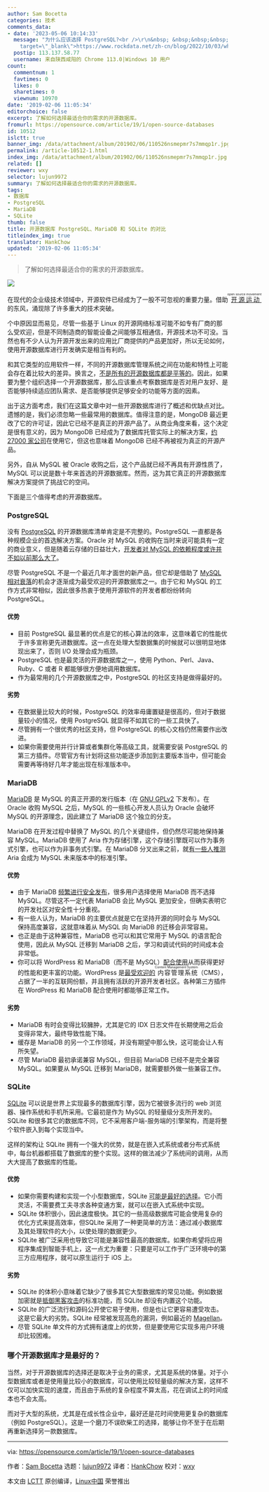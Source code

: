 ```yaml
---
author: Sam Bocetta
categories: 技术
comments_data:
- date: '2023-05-06 10:14:33'
  message: "为什么应该选择 PostgreSQL?<br />\r\n&nbsp; &nbsp;&nbsp;&nbsp;<a href=\"https://www.rockdata.net/zh-cn/blog/2022/10/03/why-postgres/\"
    target=\"_blank\">https://www.rockdata.net/zh-cn/blog/2022/10/03/why-postgres/</a>"
  postip: 113.137.58.77
  username: 来自陕西咸阳的 Chrome 113.0|Windows 10 用户
count:
  commentnum: 1
  favtimes: 0
  likes: 0
  sharetimes: 0
  viewnum: 10970
date: '2019-02-06 11:05:34'
editorchoice: false
excerpt: 了解如何选择最适合你的需求的开源数据库。
fromurl: https://opensource.com/article/19/1/open-source-databases
id: 10512
islctt: true
banner_img: /data/attachment/album/201902/06/110526nsmepmr7s7mmqp1r.jpg
permalink: /article-10512-1.html
index_img: /data/attachment/album/201902/06/110526nsmepmr7s7mmqp1r.jpg.thumb.jpg
related: []
reviewer: wxy
selector: lujun9972
summary: 了解如何选择最适合你的需求的开源数据库。
tags:
- 数据库
- PostgreSQL
- MariaDB
- SQLite
thumb: false
title: 开源数据库 PostgreSQL、MariaDB 和 SQLite 的对比
titleindex_img: true
translator: HankChow
updated: '2019-02-06 11:05:34'
---
```



> 
> 了解如何选择最适合你的需求的开源数据库。
> 
> 
> 


![](/data/attachment/album/201902/06/110526nsmepmr7s7mmqp1r.jpg)


在现代的企业级技术领域中，开源软件已经成为了一股不可忽视的重要力量。借助<ruby> <a href="https://opensource.com/article/18/2/pivotal-moments-history-open-source">  开源运动 </a> <rt>  open source movement </rt></ruby>的东风，涌现除了许多重大的技术突破。


个中原因显而易见，尽管一些基于 Linux 的开源网络标准可能不如专有厂商的那么受欢迎，但是不同制造商的智能设备之间能够互相通信，开源技术功不可没。当然也有不少人认为开源开发出来的应用比厂商提供的产品更加好，所以无论如何，使用开源数据库进行开发确实是相当有利的。


和其它类型的应用软件一样，不同的开源数据库管理系统之间在功能和特性上可能会存在着比较大的差异。换言之，[不是所有的开源数据库都是平等的](https://blog.capterra.com/free-database-software/)。因此，如果要为整个组织选择一个开源数据库，那么应该重点考察数据库是否对用户友好、是否能够持续适应团队需求、是否能够提供足够安全的功能等方面的因素。


出于这方面考虑，我们在这篇文章中对一些开源数据库进行了概述和优缺点对比。遗憾的是，我们必须忽略一些最常用的数据库。值得注意的是，MongoDB 最近更改了它的许可证，因此它已经不是真正的开源产品了。从商业角度来看，这个决定是很有意义的，因为 MongoDB 已经成为了数据库托管实际上的解决方案，[约 27000 家公司](https://idatalabs.com/tech/products/mongodb)在使用它，但这也意味着 MongoDB 已经不再被视为真正的开源产品。


另外，自从 MySQL 被 Oracle 收购之后，这个产品就已经不再具有开源性质了，MySQL 可以说是数十年来首选的开源数据库。然而，这为其它真正的开源数据库解决方案提供了挑战它的空间。


下面是三个值得考虑的开源数据库。


### PostgreSQL


没有 [PostgreSQL](https://www.postgresql.org/) 的开源数据库清单肯定是不完整的。PostgreSQL 一直都是各种规模企业的首选解决方案。Oracle 对 MySQL 的收购在当时来说可能具有一定的商业意义，但是随着云存储的日益壮大，[开发者对 MySQL 的依赖程度或许并不如以前那么大了](https://www.theregister.co.uk/2018/05/31/rise_of_the_open_source_data_strategies/)。


尽管 PostgreSQL 不是一个最近几年才面世的新产品，但它却是借助了 [MySQL 相对衰落](https://www.itworld.com/article/2721995/big-data/signs-of-mysql-decline-on-horizon.html)的机会才逐渐成为最受欢迎的开源数据库之一。由于它和 MySQL 的工作方式非常相似，因此很多热衷于使用开源软件的开发者都纷纷转向 PostgreSQL。


#### 优势


* 目前 PostgreSQL 最显著的优点是它的核心算法的效率，这意味着它的性能优于许多宣称更先进数据库。这一点在处理大型数据集的时候就可以很明显地体现出来了，否则 I/O 处理会成为瓶颈。
* PostgreSQL 也是最灵活的开源数据库之一，使用 Python、Perl、Java、Ruby、C 或者 R 都能够很方便地调用数据库。
* 作为最常用的几个开源数据库之中，PostgreSQL 的社区支持是做得最好的。


#### 劣势


* 在数据量比较大的时候，PostgreSQL 的效率毋庸置疑是很高的，但对于数据量较小的情况，使用 PostgreSQL 就显得不如其它的一些工具快了。
* 尽管拥有一个很优秀的社区支持，但 PostgreSQL 的核心文档仍然需要作出改进。
* 如果你需要使用并行计算或者集群化等高级工具，就需要安装 PostgreSQL 的第三方插件。尽管官方有计划将这些功能逐步添加到主要版本当中，但可能会需要再等待好几年才能出现在标准版本中。


### MariaDB


[MariaDB](https://mariadb.org/) 是 MySQL 的真正开源的发行版本（在 [GNU GPLv2](https://github.com/MariaDB/server/blob/10.4/COPYING) 下发布）。在 Oracle 收购 MySQL 之后，MySQL 的一些核心开发人员认为 Oracle 会破坏 MySQL 的开源理念，因此建立了 MariaDB 这个独立的分支。


MariaDB 在开发过程中替换了 MySQL 的几个关键组件，但仍然尽可能地保持兼容 MySQL。MariaDB 使用了 Aria 作为存储引擎，这个存储引擎既可以作为事务式引擎，也可以作为非事务式引擎。在 MariaDB 分叉出来之前，就[有一些人推测](http://kb.askmonty.org/en/aria-faq) Aria 会成为 MySQL 未来版本中的标准引擎。


#### 优势


* 由于 MariaDB [频繁进行安全发布](https://mariadb.org/tag/security/)，很多用户选择使用 MariaDB 而不选择 MySQL。尽管这不一定代表 MariaDB 会比 MySQL 更加安全，但确实表明它的开发社区对安全性十分重视。
* 有一些人认为，MariaDB 的主要优点就是它在坚持开源的同时会与 MySQL 保持高度兼容，这就意味着从 MySQL 向 MariaDB 的迁移会非常容易。
* 也正是由于这种兼容性，MariaDB 也可以和其它常用于 MySQL 的语言配合使用，因此从 MySQL 迁移到 MariaDB 之后，学习和调试代码的时间成本会非常低。
* 你可以将 WordPress 和 MariaDB（而不是 MySQL）[配合使用](https://mariadb.com/resources/blog/how-to-install-and-run-wordpress-with-mariadb/)从而获得更好的性能和更丰富的功能。WordPress 是[最受欢迎的](https://websitesetup.org/popular-cms/)<ruby> 内容管理系统 <rt>  Content Management System </rt></ruby>（CMS），占据了一半的互联网份额，并且拥有活跃的开源开发者社区。各种第三方插件在 WordPress 和 MariaDB 配合使用时都能够正常工作。


#### 劣势


* MariaDB 有时会变得比较臃肿，尤其是它的 IDX 日志文件在长期使用之后会变得非常大，最终导致性能下降。
* 缓存是 MariaDB 的另一个工作领域，并没有期望中那么快，这可能会让人有所失望。
* 尽管 MariaDB 最初承诺兼容 MySQL，但目前 MariaDB 已经不是完全兼容 MySQL。如果要从 MySQL 迁移到 MariaDB，就需要额外做一些兼容工作。


### SQLite


[SQLite](https://www.sqlite.org/index.html) 可以说是世界上实现最多的数据库引擎，因为它被很多流行的 web 浏览器、操作系统和手机所采用。它最初是作为 MySQL 的轻量级分支所开发的。SQLite 和很多其它的数据库不同，它不采用客户端-服务端的引擎架构，而是将整个软件嵌入到每个实现当中。


这样的架构让 SQLite 拥有一个强大的优势，就是在嵌入式系统或者分布式系统中，每台机器都搭载了数据库的整个实现。这样的做法减少了系统间的调用，从而大大提高了数据库的性能。


#### 优势


* 如果你需要构建和实现一个小型数据库，SQLite [可能是最好的选择](https://www.sqlite.org/aff_short.html)。它小而灵活，不需要费工夫寻求各种变通方案，就可以在嵌入式系统中实现。
* SQLite 体积很小，因此速度极快。其它的一些高级数据库可能会使用复杂的优化方式来提高效率，但SQLite 采用了一种更简单的方法：通过减小数据库及其处理软件的大小，以使处理的数据更少。
* SQLite 被广泛采用也导致它可能是兼容性最高的数据库。如果你希望将应用程序集成到智能手机上，这一点尤为重要：只要是可以工作于广泛环境中的第三方应用程序，就可以原生运行于 iOS 上。


#### 劣势


* SQLite 的体积小意味着它缺少了很多其它大型数据库的常见功能。例如数据加密就是[抵御黑客攻击](https://hostingcanada.org/most-common-website-vulnerabilities/)的标准功能，而 SQLite 却没有内置这个功能。
* SQLite 的广泛流行和源码公开使它易于使用，但是也让它更容易遭受攻击。这是它最大的劣势。SQLite 经常被发现高危的漏洞，例如最近的 [Magellan](https://www.securitynewspaper.com/2018/12/18/critical-vulnerability-in-sqlite-you-should-update-now/)。
* 尽管 SQLite 单文件的方式拥有速度上的优势，但是要使用它实现多用户环境却比较困难。


### 哪个开源数据库才是最好的？


当然，对于开源数据库的选择还是取决于业务的需求，尤其是系统的体量。对于小型数据库或者是使用量比较小的数据库，可以使用比较轻量级的解决方案，这样不仅可以加快实现的速度，而且由于系统的复杂程度不算太高，花在调试上的时间成本也不会太高。


而对于大型的系统，尤其是在成长性企业中，最好还是花时间使用更复杂的数据库（例如 PostgreSQL）。这是一个磨刀不误砍柴工的选择，能够让你不至于在后期再重新选择另一款数据库。




---


via: <https://opensource.com/article/19/1/open-source-databases>


作者：[Sam Bocetta](https://opensource.com/users/sambocetta) 选题：[lujun9972](https://github.com/lujun9972) 译者：[HankChow](https://github.com/HankChow) 校对：[wxy](https://github.com/wxy)


本文由 [LCTT](https://github.com/LCTT/TranslateProject) 原创编译，[Linux中国](https://linux.cn/) 荣誉推出